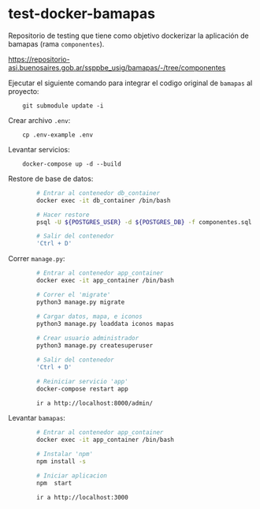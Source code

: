 # test-docker-bamapas

Repositorio de testing que tiene como objetivo dockerizar la aplicación de bamapas (rama `componentes`).

https://repositorio-asi.buenosaires.gob.ar/ssppbe_usig/bamapas/-/tree/componentes


Ejecutar el siguiente comando para integrar el codigo original de `bamapas` al proyecto:
    
        git submodule update -i


Crear archivo `.env`:

        cp .env-example .env


Levantar servicios:

        docker-compose up -d --build


Restore de base de datos:

```bash
        # Entrar al contenedor db_container
        docker exec -it db_container /bin/bash

        # Hacer restore
        psql -U ${POSTGRES_USER} -d ${POSTGRES_DB} -f componentes.sql

        # Salir del contenedor
        'Ctrl + D'
```

Correr `manage.py`:

```bash
        # Entrar al contenedor app_container
        docker exec -it app_container /bin/bash

        # Correr el 'migrate'
        python3 manage.py migrate

        # Cargar datos, mapa, e iconos
        python3 manage.py loaddata iconos mapas
        
        # Crear usuario administrador
        python3 manage.py createsuperuser

        # Salir del contenedor
        'Ctrl + D'

        # Reiniciar servicio 'app'
        docker-compose restart app

        ir a http://localhost:8000/admin/
```

Levantar `bamapas`:

```bash
        # Entrar al contenedor app_container
        docker exec -it app_container /bin/bash

        # Instalar 'npm'
        npm install -s

        # Iniciar aplicacion
        npm  start

        ir a http://localhost:3000
```